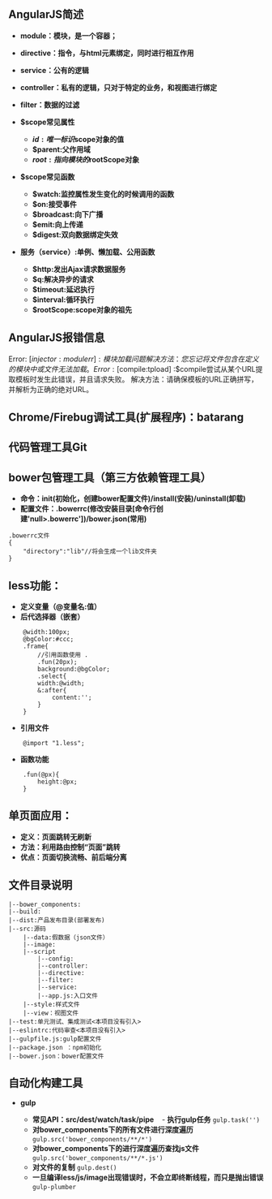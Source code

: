 ## AngularJS简述

- **module：模块，是一个容器；**
- **directive：指令，与html元素绑定，同时进行相互作用**
- **service：公有的逻辑**
- **controller：私有的逻辑，只对于特定的业务，和视图进行绑定**
- **filter：数据的过滤**

- **$scope常见属性**
    - **$id:唯一标识$scope对象的值**
    - **$parent:父作用域**
    - **$root:指向模块的$rootScope对象**
- **$scope常见函数**
    - **$watch:监控属性发生变化的时候调用的函数**
    - **$on:接受事件**
    - **$broadcast:向下广播**
    - **$emit:向上传递**
    - **$digest:双向数据绑定失效**

- **服务（service）:单例、懒加载、公用函数**
    - **$http:发出Ajax请求数据服务**
    - **$q:解决异步的请求**
    - **$timeout:延迟执行**
    - **$interval:循环执行**
    - **$rootScope:scope对象的祖先**

## AngularJS报错信息

Error: [$injector:modulerr] :模块加载问题
解决方法：您忘记将文件包含在定义的模块中或文件无法加载。
Error: [$compile:tpload] :$compile尝试从某个URL提取模板时发生此错误，并且请求失败。
解决方法：请确保模板的URL正确拼写，并解析为正确的绝对URL。

## Chrome/Firebug调试工具(扩展程序)：batarang

## 代码管理工具Git

## bower包管理工具（第三方依赖管理工具）
- **命令：init(初始化，创建bower配置文件)/install(安装)/uninstall(卸载)**
- **配置文件：.bowerrc(修改安装目录[命令行创建'null>.bowerrc'])/bower.json(常用)**
```
.bowerrc文件
{
    "directory":"lib"//将会生成一个lib文件夹
}
```
## less功能：
- **定义变量（@变量名:值）**
- **后代选择器（嵌套）**

```
    @width:100px;
    @bgColor:#ccc;
    .frame{
        //引用函数使用 .
        .fun(20px);
        background:@bgColor;
        .select{
        width:@width;
        &:after{
            content:'';
        }
    }
```

- **引用文件**
```
    @import "1.less";
```

- **函数功能**

```
    .fun(@px){
        height:@px;
    }
```

## 单页面应用：
- **定义：页面跳转无刷新**
- **方法：利用路由控制“页面”跳转**
- **优点：页面切换流畅、前后端分离**

## 文件目录说明
```
|--bower_components:
|--build:
|--dist:产品发布目录(部署发布)
|--src:源码
    |--data:假数据（json文件）
    |--image:
    |--script
        |--config:
        |--controller:
        |--directive:
        |--filter:
        |--service:
        |--app.js:入口文件
    |--style:样式文件
    |--view：视图文件
|--test:单元测试、集成测试<本项目没有引入>
|--eslintrc:代码审查<本项目没有引入>
|--gulpfile.js:gulp配置文件
|--package.json ：npm初始化
|--bower.json：bower配置文件
```
## 自动化构建工具
- **gulp**

    - **常见API：src/dest/watch/task/pipe**
    - **执行gulp任务**
    `gulp.task('')`
    - **对bower_components下的所有文件进行深度遍历**
    `gulp.src('bower_components/**/*')`
    - **对bower_components下的进行深度遍历查找js文件**
    `gulp.src('bower_components/**/*.js')`
    - **对文件的复制**
    `gulp.dest()`
    - **一旦编译less/js/image出现错误时，不会立即终断线程，而只是抛出错误**
    `gulp-plumber`
